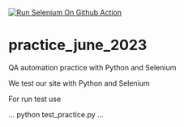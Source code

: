 [![Run Selenium On Github Action](https://github.com/Artem1830/practice_june_2023/actions/workflows/%20Selenium-Action_Template.yaml/badge.svg)](https://github.com/Artem1830/practice_june_2023/actions/workflows/%20Selenium-Action_Template.yaml)
# practice_june_2023
QA automation practice with Python and Selenium


We test our site with Python and Selenium

For run test use

...
python test_practice.py
...
